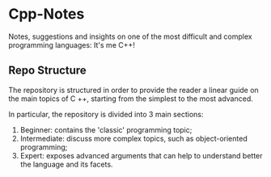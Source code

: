 # Cpp-Notes
Notes, suggestions and insights on one of the most difficult and complex 
programming languages: It's me C++!

## Repo Structure
The repository is structured in order to provide the reader a linear guide on 
the main topics of C ++, starting from the simplest to the most advanced.

In particular, the repository is divided into 3 main sections:
1. Beginner: contains the 'classic' programming topic;
2. Intermediate: discuss more complex topics, such as object-oriented programming;
3. Expert: exposes advanced arguments that can help to understand better the 
   language and its facets.





